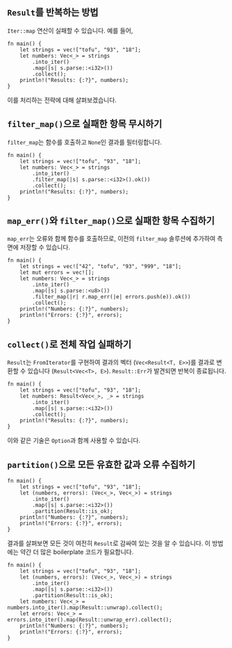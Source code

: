 ## `Result`를 반복하는 방법

`Iter::map` 연산이 실패할 수 있습니다. 예를 들어,

```rust,editable
fn main() {
    let strings = vec!["tofu", "93", "18"];
    let numbers: Vec<_> = strings
        .into_iter()
        .map(|s| s.parse::<i32>())
        .collect();
    println!("Results: {:?}", numbers);
}
```

이를 처리하는 전략에 대해 살펴보겠습니다.

## `filter_map()`으로 실패한 항목 무시하기

`filter_map`는 함수를 호출하고 `None`인 결과를 필터링합니다.

```rust,editable
fn main() {
    let strings = vec!["tofu", "93", "18"];
    let numbers: Vec<_> = strings
        .into_iter()
        .filter_map(|s| s.parse::<i32>().ok())
        .collect();
    println!("Results: {:?}", numbers);
}
```

## `map_err()`와 `filter_map()`으로 실패한 항목 수집하기

`map_err`는 오류와 함께 함수를 호출하므로, 이전의 `filter_map` 솔루션에 추가하여 측면에 저장할 수 있습니다.

```rust,editable
fn main() {
    let strings = vec!["42", "tofu", "93", "999", "18"];
    let mut errors = vec![];
    let numbers: Vec<_> = strings
        .into_iter()
        .map(|s| s.parse::<u8>())
        .filter_map(|r| r.map_err(|e| errors.push(e)).ok())
        .collect();
    println!("Numbers: {:?}", numbers);
    println!("Errors: {:?}", errors);
}
```

## `collect()`로 전체 작업 실패하기

`Result`는 `FromIterator`를 구현하여 결과의 벡터 (`Vec<Result<T, E>>`)를 결과로 변환할 수 있습니다 (`Result<Vec<T>, E>`). `Result::Err`가 발견되면 반복이 종료됩니다.

```rust,editable
fn main() {
    let strings = vec!["tofu", "93", "18"];
    let numbers: Result<Vec<_>, _> = strings
        .into_iter()
        .map(|s| s.parse::<i32>())
        .collect();
    println!("Results: {:?}", numbers);
}
```

이와 같은 기술은 `Option`과 함께 사용할 수 있습니다.

## `partition()`으로 모든 유효한 값과 오류 수집하기

```rust,editable
fn main() {
    let strings = vec!["tofu", "93", "18"];
    let (numbers, errors): (Vec<_>, Vec<_>) = strings
        .into_iter()
        .map(|s| s.parse::<i32>())
        .partition(Result::is_ok);
    println!("Numbers: {:?}", numbers);
    println!("Errors: {:?}", errors);
}
```

결과를 살펴보면 모든 것이 여전히 `Result`로 감싸여 있는 것을 알 수 있습니다. 이 방법에는 약간 더 많은 boilerplate 코드가 필요합니다.

```rust,editable
fn main() {
    let strings = vec!["tofu", "93", "18"];
    let (numbers, errors): (Vec<_>, Vec<_>) = strings
        .into_iter()
        .map(|s| s.parse::<i32>())
        .partition(Result::is_ok);
    let numbers: Vec<_> = numbers.into_iter().map(Result::unwrap).collect();
    let errors: Vec<_> = errors.into_iter().map(Result::unwrap_err).collect();
    println!("Numbers: {:?}", numbers);
    println!("Errors: {:?}", errors);
}
```
